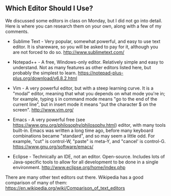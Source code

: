 ## Which Editor Should I Use?

We discussed some editors in class on Monday, but I did not go into detail.  Here is where you can research them on your own, along with a few of my comments.

* Sublime Text - Very popular, somewhat powerful, and easy to use text editor. It is shareware, so you will be asked to pay for it, although you are not forced to do so. http://www.sublimetext.com/

* Notepad++ - A free, Windows-only editor.  Relatively simple and easy to understand.  Not as many features as other editors listed here, but probably the simplest to learn. https://notepad-plus-plus.org/download/v6.8.2.html

* Vim - A very powerful editor, but with a steep learning curve.  It is a "modal" editor, meaning that what you depends on what mode you're in; for example, typing `$` in command mode means "go to the end of the current line", but in insert mode it means "put the character $ on the screen". http://www.vim.org/

* Emacs - A very powerful free (see https://www.gnu.org/philosophy/philosophy.html) editor, with many tools built-in.  Emacs was written a long time ago, before many keyboard combinations became "standard", and so may seem a little odd. For example, "cut" is control-W, "paste" is meta-Y, and "cancel' is control-G. https://www.gnu.org/software/emacs/

* Eclipse - Technically an IDE, not an editor.  Open-source.  Includes lots of Java-specific tools to allow for all development to be done in a single environment. http://www.eclipse.org/home/index.php

There are many other text editors out there.  Wikipedia has a good comparison of many of them: https://en.wikipedia.org/wiki/Comparison_of_text_editors
